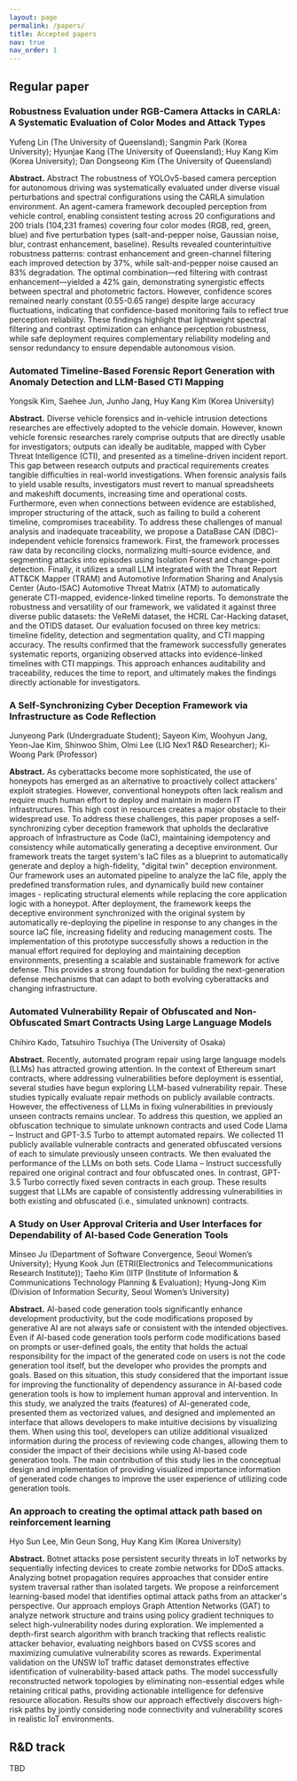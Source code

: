 ```yaml
---
layout: page
permalink: /papers/
title: Accepted papers
nav: true
nav_order: 1
---
```


## Regular paper

### Robustness Evaluation under RGB-Camera Attacks in CARLA: A Systematic Evaluation of Color Modes and Attack Types

Yufeng Lin (The University of Queensland); Sangmin Park (Korea University); Hyunjae Kang (The University of Queensland); Huy Kang Kim (Korea University); Dan Dongseong Kim (The University of Queensland)

**Abstract.** Abstract
The robustness of YOLOv5-based camera perception for autonomous driving was systematically evaluated under diverse visual perturbations and spectral configurations using the CARLA simulation environment. An agent-camera framework decoupled perception from vehicle control, enabling consistent testing across 20 configurations and 200 trials (104,231 frames) covering four color modes (RGB, red, green, blue) and five perturbation types (salt-and-pepper noise, Gaussian noise, blur, contrast enhancement, baseline). Results revealed counterintuitive robustness patterns: contrast enhancement and green-channel filtering each improved detection by 37%, while salt-and-pepper noise caused an 83% degradation. The optimal combination—red filtering with contrast enhancement—yielded a 42% gain, demonstrating synergistic effects between spectral and photometric factors. However, confidence scores remained nearly constant (0.55-0.65 range) despite large accuracy fluctuations, indicating that confidence-based monitoring fails to reflect true perception reliability. These findings highlight that lightweight spectral filtering and contrast optimization can enhance perception robustness, while safe deployment requires complementary reliability modeling and sensor redundancy to ensure dependable autonomous vision.


### Automated Timeline-Based Forensic Report Generation with Anomaly Detection and LLM-Based CTI Mapping

Yongsik Kim, Saehee Jun, Junho Jang, Huy Kang Kim (Korea University)

**Abstract.**
Diverse vehicle forensics and in-vehicle intrusion detections researches are effectively adopted to the vehicle domain. However, known vehicle forensic researches rarely comprise outputs that are directly usable for investigators; outputs can ideally be auditable, mapped with Cyber Threat Intelligence (CTI), and presented as a timeline-driven incident report. This gap between research outputs and practical requirements creates tangible difficulties in real-world investigations. When forensic analysis fails to yield usable results, investigators must revert to manual spreadsheets and makeshift documents, increasing time and operational costs. Furthermore, even when connections between evidence are established, improper structuring of the attack, such as failing to build a coherent timeline, compromises traceability. To address these challenges of manual analysis and inadequate traceability, we propose a DataBase CAN (DBC)-independent vehicle forensics framework. First, the framework processes raw data by reconciling clocks, normalizing multi-source evidence, and segmenting attacks into episodes using Isolation Forest and change-point detection. Finally, it utilizes a small LLM integrated with the Threat Report ATT&CK Mapper (TRAM) and Automotive Information Sharing and Analysis Center (Auto-ISAC) Automotive Threat Matrix (ATM) to automatically generate CTI-mapped, evidence-linked timeline reports. To demonstrate the robustness and versatility of our framework, we validated it against three diverse public datasets: the VeReMi dataset, the HCRL Car-Hacking dataset, and the OTIDS dataset. Our evaluation focused on three key metrics: timeline fidelity, detection and segmentation quality, and CTI mapping accuracy. The results confirmed that the framework successfully generates systematic reports, organizing observed attacks into evidence-linked timelines with CTI mappings. This approach enhances auditability and traceability, reduces the time to report, and ultimately makes the findings directly actionable for investigators.


### A Self-Synchronizing Cyber Deception Framework via Infrastructure as Code Reflection

Junyeong Park (Undergraduate Student); Sayeon Kim, Woohyun Jang, Yeon-Jae Kim, Shinwoo Shim, Olmi Lee (LIG Nex1 R&D Researcher); Ki-Woong Park (Professor)

**Abstract.**
As cyberattacks become more sophisticated, the use of honeypots has emerged as an alternative to proactively collect attackers’ exploit strategies. However, conventional honeypots often lack realism and require much human effort to deploy and maintain in modern IT infrastructures. This high cost in resources creates a major obstacle to their widespread use. To address these challenges, this paper proposes a self-synchronizing cyber deception framework that upholds the declarative approach of Infrastructure as Code (IaC), maintaining idempotency and consistency while automatically generating a deceptive environment. Our framework treats the target system's IaC files as a blueprint to automatically generate and deploy a high-fidelity, "digital twin" deception environment. Our framework uses an automated pipeline to analyze the IaC file, apply the predefined transformation rules, and dynamically build new container images - replicating structural elements while replacing the core application logic with a honeypot. After deployment, the framework keeps the deceptive environment synchronized with the original system by automatically re-deploying the pipeline in response to any changes in the source IaC file, increasing fidelity and reducing management costs. The implementation of this prototype successfully shows a reduction in the manual effort required for deploying and maintaining deception environments, presenting a scalable and sustainable framework for active defense. This provides a strong foundation for building the next-generation defense mechanisms that can adapt to both evolving cyberattacks and changing infrastructure.

### Automated Vulnerability Repair of Obfuscated and Non-Obfuscated Smart Contracts Using Large Language Models

Chihiro Kado, Tatsuhiro Tsuchiya (The University of Osaka)

**Abstract.**
Recently, automated program repair using large language models (LLMs) has attracted growing attention. In the context of Ethereum smart contracts, where addressing vulnerabilities before deployment is essential, several studies have begun exploring LLM-based vulnerability repair. These studies typically evaluate repair methods on publicly available contracts. However, the effectiveness of LLMs in fixing vulnerabilities in previously unseen contracts remains unclear. To address this question, we applied an obfuscation technique to simulate unknown contracts and used Code Llama – Instruct and GPT-3.5 Turbo to attempt automated repairs. We collected 11 publicly available vulnerable contracts and generated obfuscated versions of each to simulate previously unseen contracts. We then evaluated the performance of the LLMs on both sets. Code Llama – Instruct successfully repaired one original contract and four obfuscated ones. In contrast, GPT-3.5 Turbo correctly fixed seven contracts in each group. These results suggest that LLMs are capable of consistently addressing vulnerabilities in both existing and obfuscated (i.e., simulated unknown) contracts.

### A Study on User Approval Criteria and User Interfaces for Dependability of AI-based Code Generation Tools

Minseo Ju (Department of Software Convergence, Seoul Women’s University); Hyung Kook Jun (ETRI(Electronics and Telecommunications Research Institute)); Taeho Kim (IITP (Institute of Information & Communications Technology Planning & Evaluation); Hyung-Jong Kim (Division of Information Security, Seoul Women’s University)

**Abstract.** AI-based code generation tools significantly enhance development productivity, but the code modifications proposed by generative AI are not always safe or consistent with the intended objectives. Even if AI-based code generation tools perform code modifications based on prompts or user-defined goals, the entity that holds the actual responsibility for the impact of the generated code on users is not the code generation tool itself, but the developer who provides the prompts and goals. Based on this situation, this study considered that the important issue for improving the functionality of dependency assurance in AI-based code generation tools is how to implement human approval and intervention. In this study, we analyzed the traits (features) of AI-generated code, presented them as vectorized values, and designed and implemented an interface that allows developers to make intuitive decisions by visualizing them. When using this tool, developers can utilize additional visualized information during the process of reviewing code changes, allowing them to consider the impact of their decisions while using AI-based code generation tools. The main contribution of this study lies in the conceptual design and implementation of providing visualized importance information of generated code changes to improve the user experience of utilizing code generation tools.


### An approach to creating the optimal attack path based on reinforcement learning

Hyo Sun Lee, Min Geun Song, Huy Kang Kim (Korea University)

**Abstract.** Botnet attacks pose persistent security threats in IoT networks by sequentially infecting devices to create zombie networks for DDoS attacks. Analyzing botnet propagation requires approaches that consider entire system traversal rather than isolated targets. We propose a reinforcement learning-based model that identifies optimal attack paths from an attacker's perspective. Our approach employs Graph Attention Networks (GAT) to analyze network structure and trains using policy gradient techniques to select high-vulnerability nodes during exploration. We implemented a depth-first search algorithm with branch tracking that reflects realistic attacker behavior, evaluating neighbors based on CVSS scores and maximizing cumulative vulnerability scores as rewards. Experimental validation on the UNSW IoT traffic dataset demonstrates effective identification of vulnerability-based attack paths. The model successfully reconstructed network topologies by eliminating non-essential edges while retaining critical paths, providing actionable intelligence for defensive resource allocation. Results show our approach effectively discovers high-risk paths by jointly considering node connectivity and vulnerability scores in realistic IoT environments.


## R&D track

TBD